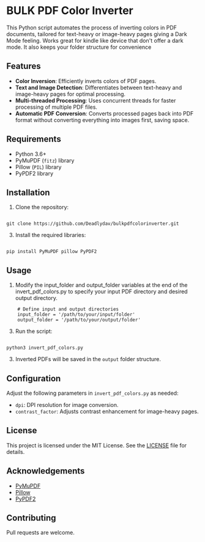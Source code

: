 # BULK PDF Color Inverter

This Python script automates the process of inverting colors in PDF documents, tailored for text-heavy or image-heavy pages giving a Dark Mode feeling. Works great for kindle like device that don't offer a dark mode. It also keeps your folder structure for convenience

## Features

- **Color Inversion**: Efficiently inverts colors of PDF pages.
- **Text and Image Detection**: Differentiates between text-heavy and image-heavy pages for optimal processing.
- **Multi-threaded Processing**: Uses concurrent threads for faster processing of multiple PDF files.
- **Automatic PDF Conversion**: Converts processed pages back into PDF format without converting everything into images first, saving space.

## Requirements

- Python 3.6+
- PyMuPDF (`fitz`) library
- Pillow (`PIL`) library
- PyPDF2 library

## Installation

1. Clone the repository:
```

git clone https://github.com/Deadlydav/bulkpdfcolorinverter.git

```

3. Install the required libraries:
```

pip install PyMuPDF pillow PyPDF2

```

## Usage

1. Modify the input_folder and output_folder variables at the end of the invert_pdf_colors.py to specify your input PDF directory and desired output directory.
```
    # Define input and output directories
    input_folder = '/path/to/your/input/folder'
    output_folder = '/path/to/your/output/folder'
```

3. Run the script:
```

python3 invert_pdf_colors.py

```


3. Inverted PDFs will be saved in the `output` folder structure.

## Configuration

Adjust the following parameters in `invert_pdf_colors.py` as needed:

- `dpi`: DPI resolution for image conversion.
- `contrast_factor`: Adjusts contrast enhancement for image-heavy pages.

## License

This project is licensed under the MIT License. See the [LICENSE](LICENSE) file for details.

## Acknowledgements

- [PyMuPDF](https://pypi.org/project/PyMuPDF/)
- [Pillow](https://pypi.org/project/Pillow/)
- [PyPDF2](https://pypi.org/project/PyPDF2/)

## Contributing

Pull requests are welcome.

